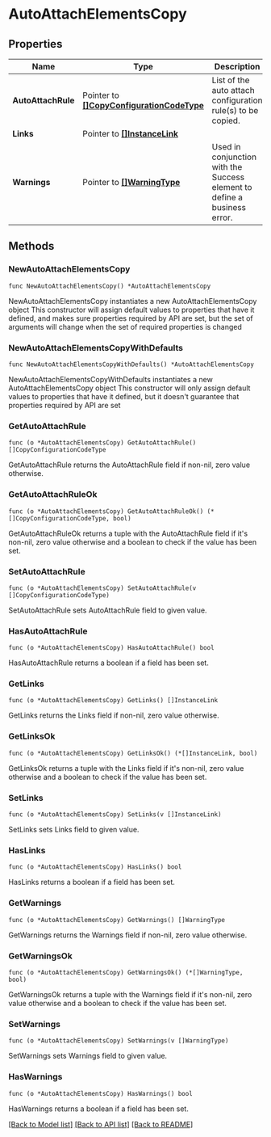 # AutoAttachElementsCopy

## Properties

Name | Type | Description | Notes
------------ | ------------- | ------------- | -------------
**AutoAttachRule** | Pointer to [**[]CopyConfigurationCodeType**](CopyConfigurationCodeType.md) | List of the auto attach configuration rule(s) to be copied. | [optional] 
**Links** | Pointer to [**[]InstanceLink**](InstanceLink.md) |  | [optional] 
**Warnings** | Pointer to [**[]WarningType**](WarningType.md) | Used in conjunction with the Success element to define a business error. | [optional] 

## Methods

### NewAutoAttachElementsCopy

`func NewAutoAttachElementsCopy() *AutoAttachElementsCopy`

NewAutoAttachElementsCopy instantiates a new AutoAttachElementsCopy object
This constructor will assign default values to properties that have it defined,
and makes sure properties required by API are set, but the set of arguments
will change when the set of required properties is changed

### NewAutoAttachElementsCopyWithDefaults

`func NewAutoAttachElementsCopyWithDefaults() *AutoAttachElementsCopy`

NewAutoAttachElementsCopyWithDefaults instantiates a new AutoAttachElementsCopy object
This constructor will only assign default values to properties that have it defined,
but it doesn't guarantee that properties required by API are set

### GetAutoAttachRule

`func (o *AutoAttachElementsCopy) GetAutoAttachRule() []CopyConfigurationCodeType`

GetAutoAttachRule returns the AutoAttachRule field if non-nil, zero value otherwise.

### GetAutoAttachRuleOk

`func (o *AutoAttachElementsCopy) GetAutoAttachRuleOk() (*[]CopyConfigurationCodeType, bool)`

GetAutoAttachRuleOk returns a tuple with the AutoAttachRule field if it's non-nil, zero value otherwise
and a boolean to check if the value has been set.

### SetAutoAttachRule

`func (o *AutoAttachElementsCopy) SetAutoAttachRule(v []CopyConfigurationCodeType)`

SetAutoAttachRule sets AutoAttachRule field to given value.

### HasAutoAttachRule

`func (o *AutoAttachElementsCopy) HasAutoAttachRule() bool`

HasAutoAttachRule returns a boolean if a field has been set.

### GetLinks

`func (o *AutoAttachElementsCopy) GetLinks() []InstanceLink`

GetLinks returns the Links field if non-nil, zero value otherwise.

### GetLinksOk

`func (o *AutoAttachElementsCopy) GetLinksOk() (*[]InstanceLink, bool)`

GetLinksOk returns a tuple with the Links field if it's non-nil, zero value otherwise
and a boolean to check if the value has been set.

### SetLinks

`func (o *AutoAttachElementsCopy) SetLinks(v []InstanceLink)`

SetLinks sets Links field to given value.

### HasLinks

`func (o *AutoAttachElementsCopy) HasLinks() bool`

HasLinks returns a boolean if a field has been set.

### GetWarnings

`func (o *AutoAttachElementsCopy) GetWarnings() []WarningType`

GetWarnings returns the Warnings field if non-nil, zero value otherwise.

### GetWarningsOk

`func (o *AutoAttachElementsCopy) GetWarningsOk() (*[]WarningType, bool)`

GetWarningsOk returns a tuple with the Warnings field if it's non-nil, zero value otherwise
and a boolean to check if the value has been set.

### SetWarnings

`func (o *AutoAttachElementsCopy) SetWarnings(v []WarningType)`

SetWarnings sets Warnings field to given value.

### HasWarnings

`func (o *AutoAttachElementsCopy) HasWarnings() bool`

HasWarnings returns a boolean if a field has been set.


[[Back to Model list]](../README.md#documentation-for-models) [[Back to API list]](../README.md#documentation-for-api-endpoints) [[Back to README]](../README.md)


